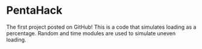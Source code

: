 # PentaHack
The first project posted on GitHub!
This is a code that simulates loading as a percentage.
Random and time modules are used to simulate uneven loading.
